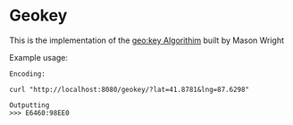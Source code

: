 
# Geokey
This is the implementation of the [geo:key Algorithim](https://www.linkedin.com/pulse/geokey-new-open-memorable-geocoding-system-jaime-olivares) built by Mason Wright

Example usage: 

```
Encoding: 

curl "http://localhost:8080/geokey/?lat=41.8781&lng=87.6298"

Outputting
>>> E6460:98EE0
```